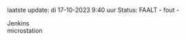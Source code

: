 laatste update: 
di 17-10-2023  9:40   uur 
Status: FAALT - fout - 
<div class="service R">Jenkins</div><div class="service Y">microstation</div>